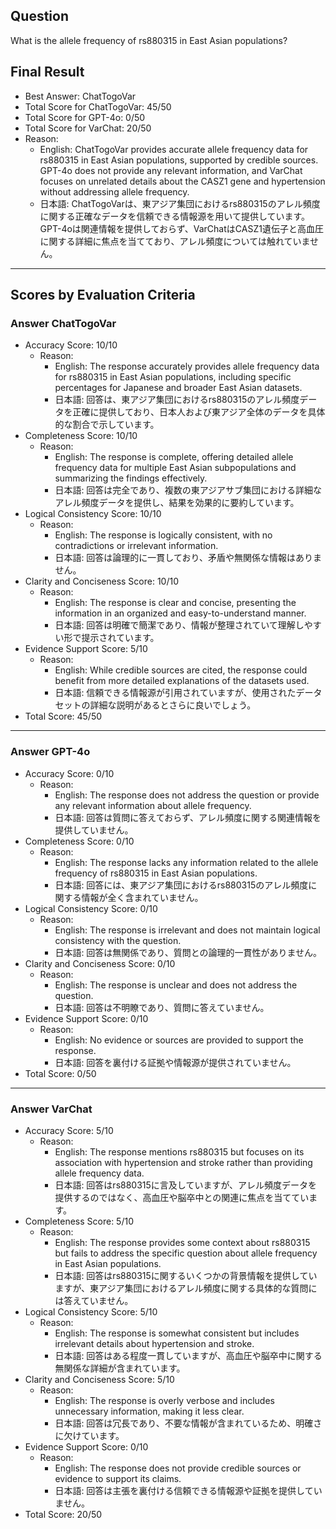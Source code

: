 ## Question

What is the allele frequency of rs880315 in East Asian populations?

## Final Result

- Best Answer: ChatTogoVar
- Total Score for ChatTogoVar: 45/50
- Total Score for GPT-4o: 0/50
- Total Score for VarChat: 20/50
- Reason:
  - English: ChatTogoVar provides accurate allele frequency data for rs880315 in East Asian populations, supported by credible sources. GPT-4o does not provide any relevant information, and VarChat focuses on unrelated details about the CASZ1 gene and hypertension without addressing allele frequency.
  - 日本語: ChatTogoVarは、東アジア集団におけるrs880315のアレル頻度に関する正確なデータを信頼できる情報源を用いて提供しています。GPT-4oは関連情報を提供しておらず、VarChatはCASZ1遺伝子と高血圧に関する詳細に焦点を当てており、アレル頻度については触れていません。

---

## Scores by Evaluation Criteria

### Answer ChatTogoVar
- Accuracy Score: 10/10
  - Reason: 
    - English: The response accurately provides allele frequency data for rs880315 in East Asian populations, including specific percentages for Japanese and broader East Asian datasets.
    - 日本語: 回答は、東アジア集団におけるrs880315のアレル頻度データを正確に提供しており、日本人および東アジア全体のデータを具体的な割合で示しています。
- Completeness Score: 10/10
  - Reason: 
    - English: The response is complete, offering detailed allele frequency data for multiple East Asian subpopulations and summarizing the findings effectively.
    - 日本語: 回答は完全であり、複数の東アジアサブ集団における詳細なアレル頻度データを提供し、結果を効果的に要約しています。
- Logical Consistency Score: 10/10
  - Reason: 
    - English: The response is logically consistent, with no contradictions or irrelevant information.
    - 日本語: 回答は論理的に一貫しており、矛盾や無関係な情報はありません。
- Clarity and Conciseness Score: 10/10
  - Reason: 
    - English: The response is clear and concise, presenting the information in an organized and easy-to-understand manner.
    - 日本語: 回答は明確で簡潔であり、情報が整理されていて理解しやすい形で提示されています。
- Evidence Support Score: 5/10
  - Reason: 
    - English: While credible sources are cited, the response could benefit from more detailed explanations of the datasets used.
    - 日本語: 信頼できる情報源が引用されていますが、使用されたデータセットの詳細な説明があるとさらに良いでしょう。
- Total Score: 45/50

---

### Answer GPT-4o
- Accuracy Score: 0/10
  - Reason: 
    - English: The response does not address the question or provide any relevant information about allele frequency.
    - 日本語: 回答は質問に答えておらず、アレル頻度に関する関連情報を提供していません。
- Completeness Score: 0/10
  - Reason: 
    - English: The response lacks any information related to the allele frequency of rs880315 in East Asian populations.
    - 日本語: 回答には、東アジア集団におけるrs880315のアレル頻度に関する情報が全く含まれていません。
- Logical Consistency Score: 0/10
  - Reason: 
    - English: The response is irrelevant and does not maintain logical consistency with the question.
    - 日本語: 回答は無関係であり、質問との論理的一貫性がありません。
- Clarity and Conciseness Score: 0/10
  - Reason: 
    - English: The response is unclear and does not address the question.
    - 日本語: 回答は不明瞭であり、質問に答えていません。
- Evidence Support Score: 0/10
  - Reason: 
    - English: No evidence or sources are provided to support the response.
    - 日本語: 回答を裏付ける証拠や情報源が提供されていません。
- Total Score: 0/50

---

### Answer VarChat
- Accuracy Score: 5/10
  - Reason: 
    - English: The response mentions rs880315 but focuses on its association with hypertension and stroke rather than providing allele frequency data.
    - 日本語: 回答はrs880315に言及していますが、アレル頻度データを提供するのではなく、高血圧や脳卒中との関連に焦点を当てています。
- Completeness Score: 5/10
  - Reason: 
    - English: The response provides some context about rs880315 but fails to address the specific question about allele frequency in East Asian populations.
    - 日本語: 回答はrs880315に関するいくつかの背景情報を提供していますが、東アジア集団におけるアレル頻度に関する具体的な質問には答えていません。
- Logical Consistency Score: 5/10
  - Reason: 
    - English: The response is somewhat consistent but includes irrelevant details about hypertension and stroke.
    - 日本語: 回答はある程度一貫していますが、高血圧や脳卒中に関する無関係な詳細が含まれています。
- Clarity and Conciseness Score: 5/10
  - Reason: 
    - English: The response is overly verbose and includes unnecessary information, making it less clear.
    - 日本語: 回答は冗長であり、不要な情報が含まれているため、明確さに欠けています。
- Evidence Support Score: 0/10
  - Reason: 
    - English: The response does not provide credible sources or evidence to support its claims.
    - 日本語: 回答は主張を裏付ける信頼できる情報源や証拠を提供していません。
- Total Score: 20/50